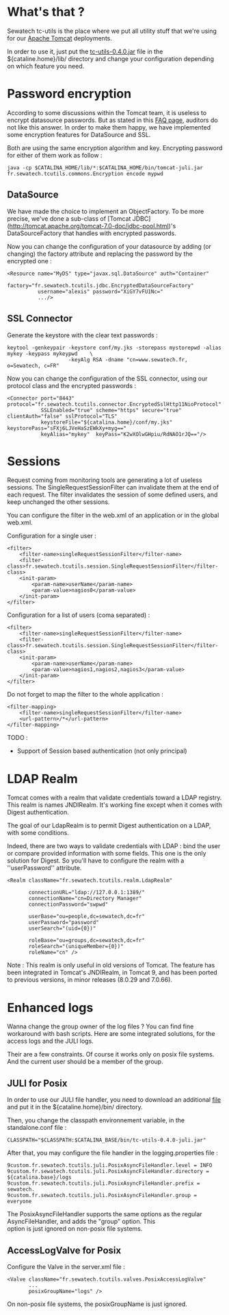 # What's that ?

Sewatech tc-utils is the place where we put all utility stuff that we're using for our 
[Apache Tomcat](http://tomcat.apache.org) deployments. 

In order to use it, just put the [tc-utils-0.4.0.jar](https://repo1.maven.org/maven2/fr/sewatech/utils/tc-utils/0.4.0/tc-utils-0.4.0.jar) 
file in the ${cataline.home}/lib/ directory and change your configuration depending on which feature you need.

# Password encryption

According to some discussions within the Tomcat team, it is useless to encrypt datasource passwords. But as stated in 
this [FAQ page](http://wiki.apache.org/tomcat/FAQ/Password), auditors do not like this answer. In order to make them 
happy, we have implemented some encryption features for DataSource and SSL.

Both are using the same encryption algorithm and key. Encrypting password for either of them work as follow :
 
    java -cp $CATALINA_HOME/lib/*:$CATALINA_HOME/bin/tomcat-juli.jar fr.sewatech.tcutils.commons.Encryption encode mypwd 

## DataSource
 
We have made the choice to implement an ObjectFactory. To be more precise, we've done a sub-class of [Tomcat JDBC]
(http://tomcat.apache.org/tomcat-7.0-doc/jdbc-pool.html)'s DataSourceFactory that handles with encrypted passwords. 

Now you can change the configuration of your datasource by adding (or changing) the factory attribute and replacing the 
password by the encrypted one :
   
    <Resource name="MyDS" type="javax.sql.DataSource" auth="Container" 
              factory="fr.sewatech.tcutils.jdbc.EncryptedDataSourceFactory"
              username="alexis" password="XiGY7vFU1Nc=" 
              .../> 

## SSL Connector

Generate the keystore with the clear text passwords :

    keytool -genkeypair -keystore conf/my.jks -storepass mystorepwd -alias mykey -keypass mykeypwd    \
                        -keyAlg RSA -dname "cn=www.sewatech.fr, o=Sewatech, c=FR"    

Now you can change the configuration of the SSL connector, using our protocol class and the encrypted passwords :

    <Connector port="8443" protocol="fr.sewatech.tcutils.connector.EncryptedSslHttp11NioProtocol"
               SSLEnabled="true" scheme="https" secure="true" clientAuth="false" sslProtocol="TLS" 
               keystoreFile="${catalina.home}/conf/my.jks" keystorePass="sFXj6LJVeHaSzEWkXy+myg=="
               keyAlias="mykey"  keyPass="K2wXOlwGHpiu/RdNAO1rJQ=="/>

# Sessions

Request coming from monitoring tools are generating a lot of useless sessions. The SingleRequestSessionFilter can 
invalidate them at the end of each request. The filter invalidates the session of some defined users, and keep unchanged 
the other sessions.

You can configure the filter in the web.xml of an application or in the global web.xml.

Configuration for a single user :

    <filter>
        <filter-name>singleRequestSessionFilter</filter-name>
        <filter-class>fr.sewatech.tcutils.session.SingleRequestSessionFilter</filter-class>
        <init-param>
            <param-name>userName</param-name>
            <param-value>nagios0</param-value>
        </init-param>
    </filter>
    
Configuration for a list of users (coma separated) :

    <filter>
        <filter-name>singleRequestSessionFilter</filter-name>
        <filter-class>fr.sewatech.tcutils.session.SingleRequestSessionFilter</filter-class>
        <init-param>
            <param-name>userName</param-name>
            <param-value>nagios1,nagios2,nagios3</param-value>
        </init-param>
    </filter>

Do not forget to map the filter to the whole application :
    
    <filter-mapping>
        <filter-name>singleRequestSessionFilter</filter-name>
        <url-pattern>/*</url-pattern>
    </filter-mapping>

TODO :

* Support of Session based authentication (not only principal)

# LDAP Realm

Tomcat comes with a realm that validate credentials toward a LDAP registry. This realm is names JNDIRealm. It's working 
fine except when it comes with Digest authentication.

The goal of our LdapRealm is to permit Digest authentication on a LDAP, with some conditions.
 
Indeed, there are two ways to validate credentials with LDAP : bind the user or compare provided information with some 
fields. This one is the only solution for Digest. So you'll have to configure the realm with a ''userPassword'' attribute.  

    <Realm className="fr.sewatech.tcutils.realm.LdapRealm"

           connectionURL="ldap://127.0.0.1:1389/"
           connectionName="cn=Directory Manager"
           connectionPassword="swpwd"

           userBase="ou=people,dc=sewatech,dc=fr"
           userPassword="password"
           userSearch="(uid={0})"

           roleBase="ou=groups,dc=sewatech,dc=fr"
           roleSearch="(uniqueMember={0})"
           roleName="cn" />

Note : This realm is only useful in old versions of Tomcat. The feature has been integrated in Tomcat's JNDIRealm, in
  Tomcat 9, and has been ported to previous versions, in minor releases (8.0.29 and 7.0.66).

# Enhanced logs

Wanna change the group owner of the log files ? You can find fine workaround with bash scripts. Here are some integrated
solutions, for the access logs and the JULI logs. 

Their are a few constraints. Of course it works only on posix file systems. And the current user should be a member of
the group.

## JULI for Posix

In order to use our JULI file handler, you need to download an additional [file](https://repo1.maven.org/maven2/fr/sewatech/utils/tc-utils/0.4.0/tc-utils-0.4.0-juli.jar) 
and put it in the ${cataline.home}/bin/ directory.

Then, you change the classpath environnement variable, in the standalone.conf file :

    CLASSPATH="$CLASSPATH:$CATALINA_BASE/bin/tc-utils-0.4.0-juli.jar"

After that, you may configure the file handler in the logging.properties file :

    9custom.fr.sewatech.tcutils.juli.PosixAsyncFileHandler.level = INFO
    9custom.fr.sewatech.tcutils.juli.PosixAsyncFileHandler.directory = ${catalina.base}/logs
    9custom.fr.sewatech.tcutils.juli.PosixAsyncFileHandler.prefix = sewatech.
    9custom.fr.sewatech.tcutils.juli.PosixAsyncFileHandler.group = everyone

The PosixAsyncFileHandler supports the same options as the regular AsyncFileHandler, and adds the "group" option. This  
option is just ignored on non-posix file systems. 

## AccessLogValve for Posix

Configure the Valve in the server.xml file :

    <Valve className="fr.sewatech.tcutils.valves.PosixAccessLogValve"
           ...
           posixGroupName="logs" />

On non-posix file systems, the posixGroupName is just ignored.
